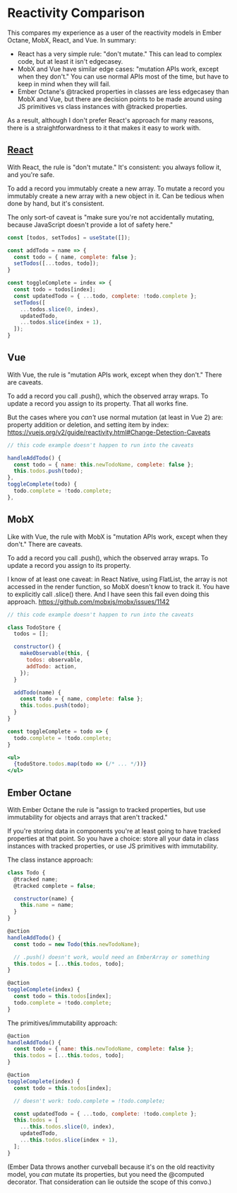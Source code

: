 # Reactivity Comparison

This compares my experience as a user of the reactivity models in Ember Octane, MobX, React, and Vue. In summary:

- React has a very simple rule: "don't mutate." This can lead to complex code, but at least it isn't edgecasey.
- MobX and Vue have similar edge cases: "mutation APIs work, except when they don't." You can use normal APIs most of the time, but have to keep in mind when they will fail.
- Ember Octane's @tracked properties in classes are less edgecasey than MobX and Vue, but there are decision points to be made around using JS primitives vs class instances with @tracked properties.

As a result, although I don't prefer React's approach for many reasons, there is a straightforwardness to it that makes it easy to work with.

## [React](./react)

With React, the rule is "don't mutate." It's consistent: you always follow it, and you're safe.

To add a record you immutably create a new array. To mutate a record you immutably create a new array with a new object in it. Can be tedious when done by hand, but it's consistent.

The only sort-of caveat is "make sure you're not accidentally mutating, because JavaScript doesn't provide a lot of safety here."

```js
const [todos, setTodos] = useState([]);

const addTodo = name => {
  const todo = { name, complete: false };
  setTodos([...todos, todo]);
}

const toggleComplete = index => {
  const todo = todos[index];
  const updatedTodo = { ...todo, complete: !todo.complete };
  setTodos([
    ...todos.slice(0, index),
    updatedTodo,
    ...todos.slice(index + 1),
  ]);
}
```

## Vue

With Vue, the rule is "mutation APIs work, except when they don't." There are caveats.

To add a record you call .push(), which the observed array wraps. To update a record you assign to its property. That all works fine.

But the cases where you _can't_ use normal mutation (at least in Vue 2) are: property addition or deletion, and setting item by index: <https://vuejs.org/v2/guide/reactivity.html#Change-Detection-Caveats>

```js
// this code example doesn't happen to run into the caveats

handleAddTodo() {
  const todo = { name: this.newTodoName, complete: false };
  this.todos.push(todo);
},
toggleComplete(todo) {
  todo.complete = !todo.complete;
},
```

## MobX

Like with Vue, the rule with MobX is "mutation APIs work, except when they don't." There are caveats.

To add a record you call .push(), which the observed array wraps. To update a record you assign to its property.

I know of at least one caveat: in React Native, using FlatList, the array is not accessed in the render function, so MobX doesn't know to track it. You have to explicitly call .slice() there. And I have seen this fail even doing this approach. <https://github.com/mobxjs/mobx/issues/1142>

```jsx
// this code example doesn't happen to run into the caveats

class TodoStore {
  todos = [];

  constructor() {
    makeObservable(this, {
      todos: observable,
      addTodo: action,
    });
  }

  addTodo(name) {
    const todo = { name, complete: false };
    this.todos.push(todo);
  }
}

const toggleComplete = todo => {
  todo.complete = !todo.complete;
}

<ul>
  {todoStore.todos.map(todo => (/* ... */))}
</ul>
```

## Ember Octane

With Ember Octane the rule is "assign to tracked properties, but use immutability for objects and arrays that aren't tracked."

If you're storing data in components you're at least going to have tracked properties at that point. So you have a choice: store all your data in class instances with tracked properties, or use JS primitives with immutability.

The class instance approach:

```js
class Todo {
  @tracked name;
  @tracked complete = false;

  constructor(name) {
    this.name = name;
  }
}

@action
handleAddTodo() {
  const todo = new Todo(this.newTodoName);

  // .push() doesn't work, would need an EmberArray or something
  this.todos = [...this.todos, todo];
}

@action
toggleComplete(index) {
  const todo = this.todos[index];
  todo.complete = !todo.complete;
}
```

The primitives/immutability approach:

```js
@action
handleAddTodo() {
  const todo = { name: this.newTodoName, complete: false };
  this.todos = [...this.todos, todo];
}

@action
toggleComplete(index) {
  const todo = this.todos[index];

  // doesn't work: todo.complete = !todo.complete;

  const updatedTodo = { ...todo, complete: !todo.complete };
  this.todos = [
    ...this.todos.slice(0, index),
    updatedTodo,
    ...this.todos.slice(index + 1),
  ];
}
```

(Ember Data throws another curveball because it's on the old reactivity model, you *can* mutate its properties, but you need the @computed decorator. That consideration can lie outside the scope of this convo.)
